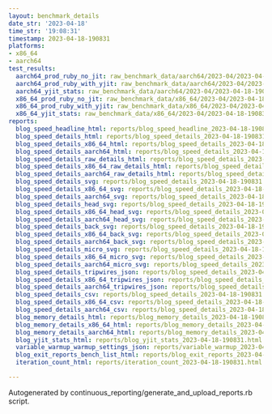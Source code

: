 ```yaml
---
layout: benchmark_details
date_str: '2023-04-18'
time_str: '19:08:31'
timestamp: 2023-04-18-190831
platforms:
- x86_64
- aarch64
test_results:
  aarch64_prod_ruby_no_jit: raw_benchmark_data/aarch64/2023-04/2023-04-18-190831_basic_benchmark_aarch64_prod_ruby_no_jit.json
  aarch64_prod_ruby_with_yjit: raw_benchmark_data/aarch64/2023-04/2023-04-18-190831_basic_benchmark_aarch64_prod_ruby_with_yjit.json
  aarch64_yjit_stats: raw_benchmark_data/aarch64/2023-04/2023-04-18-190831_basic_benchmark_aarch64_yjit_stats.json
  x86_64_prod_ruby_no_jit: raw_benchmark_data/x86_64/2023-04/2023-04-18-190831_basic_benchmark_x86_64_prod_ruby_no_jit.json
  x86_64_prod_ruby_with_yjit: raw_benchmark_data/x86_64/2023-04/2023-04-18-190831_basic_benchmark_x86_64_prod_ruby_with_yjit.json
  x86_64_yjit_stats: raw_benchmark_data/x86_64/2023-04/2023-04-18-190831_basic_benchmark_x86_64_yjit_stats.json
reports:
  blog_speed_headline_html: reports/blog_speed_headline_2023-04-18-190831.html
  blog_speed_details_html: reports/blog_speed_details_2023-04-18-190831.html
  blog_speed_details_x86_64_html: reports/blog_speed_details_2023-04-18-190831.x86_64.html
  blog_speed_details_aarch64_html: reports/blog_speed_details_2023-04-18-190831.aarch64.html
  blog_speed_details_raw_details_html: reports/blog_speed_details_2023-04-18-190831.raw_details.html
  blog_speed_details_x86_64_raw_details_html: reports/blog_speed_details_2023-04-18-190831.x86_64.raw_details.html
  blog_speed_details_aarch64_raw_details_html: reports/blog_speed_details_2023-04-18-190831.aarch64.raw_details.html
  blog_speed_details_svg: reports/blog_speed_details_2023-04-18-190831.svg
  blog_speed_details_x86_64_svg: reports/blog_speed_details_2023-04-18-190831.x86_64.svg
  blog_speed_details_aarch64_svg: reports/blog_speed_details_2023-04-18-190831.aarch64.svg
  blog_speed_details_head_svg: reports/blog_speed_details_2023-04-18-190831.head.svg
  blog_speed_details_x86_64_head_svg: reports/blog_speed_details_2023-04-18-190831.x86_64.head.svg
  blog_speed_details_aarch64_head_svg: reports/blog_speed_details_2023-04-18-190831.aarch64.head.svg
  blog_speed_details_back_svg: reports/blog_speed_details_2023-04-18-190831.back.svg
  blog_speed_details_x86_64_back_svg: reports/blog_speed_details_2023-04-18-190831.x86_64.back.svg
  blog_speed_details_aarch64_back_svg: reports/blog_speed_details_2023-04-18-190831.aarch64.back.svg
  blog_speed_details_micro_svg: reports/blog_speed_details_2023-04-18-190831.micro.svg
  blog_speed_details_x86_64_micro_svg: reports/blog_speed_details_2023-04-18-190831.x86_64.micro.svg
  blog_speed_details_aarch64_micro_svg: reports/blog_speed_details_2023-04-18-190831.aarch64.micro.svg
  blog_speed_details_tripwires_json: reports/blog_speed_details_2023-04-18-190831.tripwires.json
  blog_speed_details_x86_64_tripwires_json: reports/blog_speed_details_2023-04-18-190831.x86_64.tripwires.json
  blog_speed_details_aarch64_tripwires_json: reports/blog_speed_details_2023-04-18-190831.aarch64.tripwires.json
  blog_speed_details_csv: reports/blog_speed_details_2023-04-18-190831.csv
  blog_speed_details_x86_64_csv: reports/blog_speed_details_2023-04-18-190831.x86_64.csv
  blog_speed_details_aarch64_csv: reports/blog_speed_details_2023-04-18-190831.aarch64.csv
  blog_memory_details_html: reports/blog_memory_details_2023-04-18-190831.html
  blog_memory_details_x86_64_html: reports/blog_memory_details_2023-04-18-190831.x86_64.html
  blog_memory_details_aarch64_html: reports/blog_memory_details_2023-04-18-190831.aarch64.html
  blog_yjit_stats_html: reports/blog_yjit_stats_2023-04-18-190831.html
  variable_warmup_warmup_settings_json: reports/variable_warmup_2023-04-18-190831.warmup_settings.json
  blog_exit_reports_bench_list_html: reports/blog_exit_reports_2023-04-18-190831.bench_list.html
  iteration_count_html: reports/iteration_count_2023-04-18-190831.html

---
```

Autogenerated by continuous_reporting/generate_and_upload_reports.rb script.
